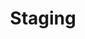 ---
# metadata # 
title: Staging
description: Pachyderm Version 2.5.x 
date: 
# taxonomy #
tags:
series:
seriesPart:
cascade:
    latestPatch: 2.6.0
    majorMinor: 2.6
    clientPython: 7.3
    extensionJupyterLab: 2.6.0
    mountServerBinary: 2.6.0
    release: staging  # used by sitemap.xml in themes folder
---